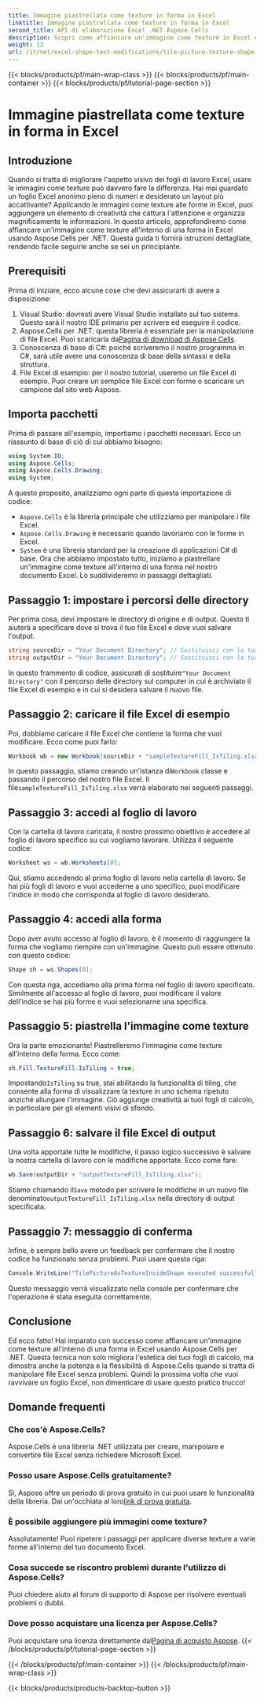 ```yaml
---
title: Immagine piastrellata come texture in forma in Excel
linktitle: Immagine piastrellata come texture in forma in Excel
second_title: API di elaborazione Excel .NET Aspose.Cells
description: Scopri come affiancare un'immagine come texture in Excel utilizzando Aspose.Cells per .NET con questo tutorial passo dopo passo semplice da seguire.
weight: 13
url: /it/net/excel-shape-text-modifications/tile-picture-texture-shape-excel/
---
```


{{< blocks/products/pf/main-wrap-class >}}
{{< blocks/products/pf/main-container >}}
{{< blocks/products/pf/tutorial-page-section >}}

# Immagine piastrellata come texture in forma in Excel

## Introduzione
Quando si tratta di migliorare l'aspetto visivo dei fogli di lavoro Excel, usare le immagini come texture può davvero fare la differenza. Hai mai guardato un foglio Excel anonimo pieno di numeri e desiderato un layout più accattivante? Applicando le immagini come texture alle forme in Excel, puoi aggiungere un elemento di creatività che cattura l'attenzione e organizza magnificamente le informazioni. In questo articolo, approfondiremo come affiancare un'immagine come texture all'interno di una forma in Excel usando Aspose.Cells per .NET. Questa guida ti fornirà istruzioni dettagliate, rendendo facile seguirle anche se sei un principiante.
## Prerequisiti
Prima di iniziare, ecco alcune cose che devi assicurarti di avere a disposizione:
1. Visual Studio: dovresti avere Visual Studio installato sul tuo sistema. Questo sarà il nostro IDE primario per scrivere ed eseguire il codice.
2.  Aspose.Cells per .NET: questa libreria è essenziale per la manipolazione di file Excel. Puoi scaricarla da[Pagina di download di Aspose.Cells](https://releases.aspose.com/cells/net/).
3. Conoscenza di base di C#: poiché scriveremo il nostro programma in C#, sarà utile avere una conoscenza di base della sintassi e della struttura.
4. File Excel di esempio: per il nostro tutorial, useremo un file Excel di esempio. Puoi creare un semplice file Excel con forme o scaricare un campione dal sito web Aspose.
## Importa pacchetti
Prima di passare all'esempio, importiamo i pacchetti necessari. Ecco un riassunto di base di ciò di cui abbiamo bisogno:
```csharp
using System.IO;
using Aspose.Cells;
using Aspose.Cells.Drawing;
using System;
```
A questo proposito, analizziamo ogni parte di questa importazione di codice:
- `Aspose.Cells` è la libreria principale che utilizziamo per manipolare i file Excel.
- `Aspose.Cells.Drawing` è necessario quando lavoriamo con le forme in Excel.
- `System` è una libreria standard per la creazione di applicazioni C# di base.
Ora che abbiamo impostato tutto, iniziamo a piastrellare un'immagine come texture all'interno di una forma nel nostro documento Excel. Lo suddivideremo in passaggi dettagliati.
## Passaggio 1: impostare i percorsi delle directory
Per prima cosa, devi impostare le directory di origine e di output. Questo ti aiuterà a specificare dove si trova il tuo file Excel e dove vuoi salvare l'output.
```csharp
string sourceDir = "Your Document Directory"; // Sostituisci con la tua directory effettiva
string outputDir = "Your Document Directory"; // Sostituisci con la tua directory effettiva
```
 In questo frammento di codice, assicurati di sostituire`"Your Document Directory"` con il percorso delle directory sul computer in cui è archiviato il file Excel di esempio e in cui si desidera salvare il nuovo file.
## Passaggio 2: caricare il file Excel di esempio
Poi, dobbiamo caricare il file Excel che contiene la forma che vuoi modificare. Ecco come puoi farlo:
```csharp
Workbook wb = new Workbook(sourceDir + "sampleTextureFill_IsTiling.xlsx");
```
 In questo passaggio, stiamo creando un'istanza di`Workbook` classe e passando il percorso del nostro file Excel. Il file`sampleTextureFill_IsTiling.xlsx` verrà elaborato nei seguenti passaggi.
## Passaggio 3: accedi al foglio di lavoro
Con la cartella di lavoro caricata, il nostro prossimo obiettivo è accedere al foglio di lavoro specifico su cui vogliamo lavorare. Utilizza il seguente codice:
```csharp
Worksheet ws = wb.Worksheets[0];
```
Qui, stiamo accedendo al primo foglio di lavoro nella cartella di lavoro. Se hai più fogli di lavoro e vuoi accederne a uno specifico, puoi modificare l'indice in modo che corrisponda al foglio di lavoro desiderato.
## Passaggio 4: accedi alla forma
Dopo aver avuto accesso al foglio di lavoro, è il momento di raggiungere la forma che vogliamo riempire con un'immagine. Questo può essere ottenuto con questo codice:
```csharp
Shape sh = ws.Shapes[0];
```
Con questa riga, accediamo alla prima forma nel foglio di lavoro specificato. Similmente all'accesso al foglio di lavoro, puoi modificare il valore dell'indice se hai più forme e vuoi selezionarne una specifica.
## Passaggio 5: piastrella l'immagine come texture
Ora la parte emozionante! Piastrelleremo l'immagine come texture all'interno della forma. Ecco come:
```csharp
sh.Fill.TextureFill.IsTiling = true;
```
 Impostando`IsTiling` su true, stai abilitando la funzionalità di tiling, che consente alla forma di visualizzare la texture in uno schema ripetuto anziché allungare l'immagine. Ciò aggiunge creatività ai tuoi fogli di calcolo, in particolare per gli elementi visivi di sfondo.
## Passaggio 6: salvare il file Excel di output
Una volta apportate tutte le modifiche, il passo logico successivo è salvare la nostra cartella di lavoro con le modifiche apportate. Ecco come fare:
```csharp
wb.Save(outputDir + "outputTextureFill_IsTiling.xlsx");
```
 Stiamo chiamando il`Save` metodo per scrivere le modifiche in un nuovo file denominato`outputTextureFill_IsTiling.xlsx` nella directory di output specificata.
## Passaggio 7: messaggio di conferma
Infine, è sempre bello avere un feedback per confermare che il nostro codice ha funzionato senza problemi. Puoi usare questa riga:
```csharp
Console.WriteLine("TilePictureAsTextureInsideShape executed successfully.\r\n");
```
Questo messaggio verrà visualizzato nella console per confermare che l'operazione è stata eseguita correttamente.
## Conclusione
Ed ecco fatto! Hai imparato con successo come affiancare un'immagine come texture all'interno di una forma in Excel usando Aspose.Cells per .NET. Questa tecnica non solo migliora l'estetica dei tuoi fogli di calcolo, ma dimostra anche la potenza e la flessibilità di Aspose.Cells quando si tratta di manipolare file Excel senza problemi. Quindi la prossima volta che vuoi ravvivare un foglio Excel, non dimenticare di usare questo pratico trucco! 
## Domande frequenti
### Che cos'è Aspose.Cells?
Aspose.Cells è una libreria .NET utilizzata per creare, manipolare e convertire file Excel senza richiedere Microsoft Excel.
### Posso usare Aspose.Cells gratuitamente?
 Sì, Aspose offre un periodo di prova gratuito in cui puoi usare le funzionalità della libreria. Dai un'occhiata al loro[link di prova gratuita](https://releases.aspose.com/).
### È possibile aggiungere più immagini come texture?
Assolutamente! Puoi ripetere i passaggi per applicare diverse texture a varie forme all'interno del tuo documento Excel.
### Cosa succede se riscontro problemi durante l'utilizzo di Aspose.Cells?
Puoi chiedere aiuto al forum di supporto di Aspose per risolvere eventuali problemi o dubbi.
### Dove posso acquistare una licenza per Aspose.Cells?
 Puoi acquistare una licenza direttamente dal[Pagina di acquisto Aspose](https://purchase.aspose.com/buy).
{{< /blocks/products/pf/tutorial-page-section >}}

{{< /blocks/products/pf/main-container >}}
{{< /blocks/products/pf/main-wrap-class >}}

{{< blocks/products/products-backtop-button >}}
